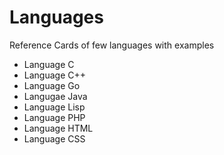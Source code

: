 # Languages
Reference Cards of few languages with examples

- Language C
- Language C++
- Language Go
- Langugae Java
- Language Lisp
- Language PHP
- Language HTML
- Language CSS
